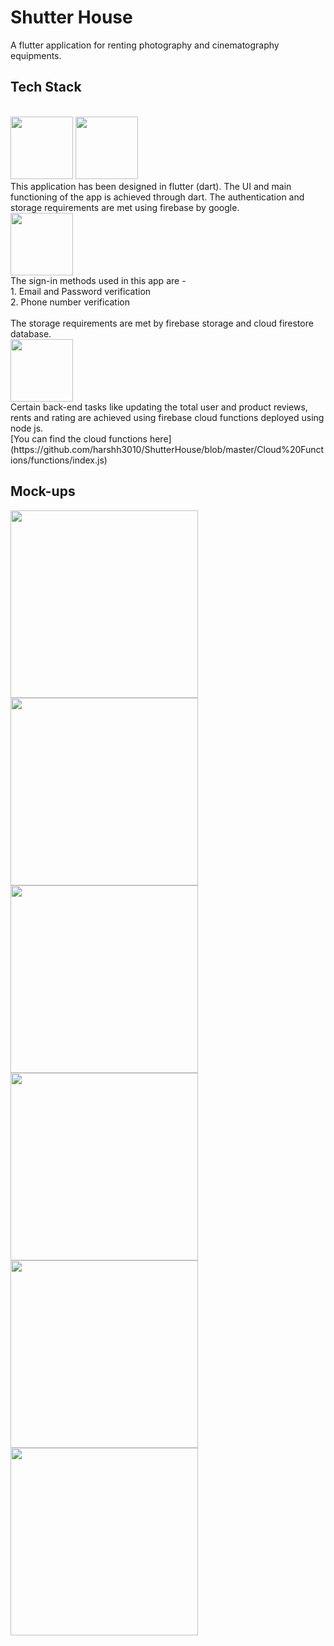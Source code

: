 # Shutter House
A flutter application for renting photography and cinematography equipments.

## Tech Stack
<br>
<img src="https://github.com/harshh3010/ShutterHouse/blob/master/Mockups/flutter-logo.png" width="100px">
<img src="https://github.com/harshh3010/ShutterHouse/blob/master/Mockups/dart-logo.png" width="100px">
<br>
This application has been designed in flutter (dart). The UI and main functioning of the app is achieved through dart. The authentication and storage requirements are met using firebase by google.
<br>
<img src="https://github.com/harshh3010/ShutterHouse/blob/master/Mockups/firebase-logo.png" width="100px">
<br>
The sign-in methods used in this app are -<br>
1. Email and Password verification<br>
2. Phone number verification<br>
<br>
The storage requirements are met by firebase storage and cloud firestore database.
<br>
<img src="https://github.com/harshh3010/ShutterHouse/blob/master/Mockups/nodejs-logo.png" width="100px">
<br>
Certain back-end tasks like updating the total user and product reviews, rents and rating are achieved using firebase cloud functions deployed using node js.
<br>
[You can find the cloud functions here](https://github.com/harshh3010/ShutterHouse/blob/master/Cloud%20Functions/functions/index.js)
<br>

## Mock-ups
<img src="https://github.com/harshh3010/ShutterHouse/blob/master/Mockups/HomeScreen.png" width="300px">
<img src="https://github.com/harshh3010/ShutterHouse/blob/master/Mockups/ProfileScreen.png" width="300px">
<img src="https://github.com/harshh3010/ShutterHouse/blob/master/Mockups/RentScreen.png" width="300px">
<img src="https://github.com/harshh3010/ShutterHouse/blob/master/Mockups/CategoryScreen.png" width="300px">
<img src="https://github.com/harshh3010/ShutterHouse/blob/master/Mockups/ProductScreen1.png" width="300px">
<img src="https://github.com/harshh3010/ShutterHouse/blob/master/Mockups/ProductScreen2.png" width="300px">



